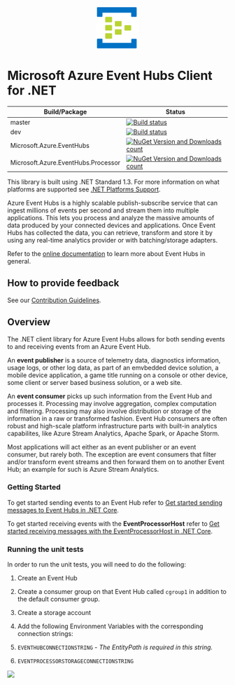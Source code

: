﻿﻿<p align="center">
  <img src="event-hubs.png" alt="Microsoft Azure Event Hubs" width="100"/>
</p>

# Microsoft Azure Event Hubs Client for .NET

|Build/Package|Status|
|------|-------------|
|master|[![Build status](https://ci.appveyor.com/api/projects/status/p71xb6o7233m7gi3/branch/master?svg=true)](https://ci.appveyor.com/project/jtaubensee/azure-event-hubs-dotnet/branch/master)|
|dev|[![Build status](https://ci.appveyor.com/api/projects/status/p71xb6o7233m7gi3/branch/master?svg=true)](https://ci.appveyor.com/project/jtaubensee/azure-event-hubs-dotnet/branch/dev)|
|Microsoft.Azure.EventHubs|[![NuGet Version and Downloads count](https://buildstats.info/nuget/Microsoft.Azure.EventHubs?includePreReleases=true)](https://www.nuget.org/packages/Microsoft.Azure.EventHubs/)|
|Microsoft.Azure.EventHubs.Processor|[![NuGet Version and Downloads count](https://buildstats.info/nuget/Microsoft.Azure.EventHubs.Processor?includePreReleases=true)](https://www.nuget.org/packages/Microsoft.Azure.EventHubs.Processor/)|

This library is built using .NET Standard 1.3. For more information on what platforms are supported see [.NET Platforms Support](https://docs.microsoft.com/en-us/dotnet/articles/standard/library#net-platforms-support).

Azure Event Hubs is a highly scalable publish-subscribe service that can ingest millions of events per second and stream them into multiple applications. This lets you process and analyze the massive amounts of data produced by your connected devices and applications. Once Event Hubs has collected the data, you can retrieve, transform and store it by using any real-time analytics provider or with batching/storage adapters. 

Refer to the [online documentation](https://azure.microsoft.com/services/event-hubs/) to learn more about Event Hubs in general.

## How to provide feedback

See our [Contribution Guidelines](./.github/CONTRIBUTING.md).

## Overview

The .NET client library for Azure Event Hubs allows for both sending events to and receiving events from an Azure Event Hub. 

An **event publisher** is a source of telemetry data, diagnostics information, usage logs, or other log data, as 
part of an emvbedded device solution, a mobile device application, a game title running on a console or other device, 
some client or server based business solution, or a web site.  

An **event consumer** picks up such information from the Event Hub and processes it. Processing may involve aggregation, complex 
computation and filtering. Processing may also involve distribution or storage of the information in a raw or transformed fashion.
Event Hub consumers are often robust and high-scale platform infrastructure parts with built-in analytics capabilites, like Azure 
Stream Analytics, Apache Spark, or Apache Storm.   
   
Most applications will act either as an event publisher or an event consumer, but rarely both. The exception are event 
consumers that filter and/or transform event streams and then forward them on to another Event Hub; an example for such is Azure Stream Analytics.

### Getting Started

To get started sending events to an Event Hub refer to [Get started sending messages to Event Hubs in .NET Core](./samples/SampleSender/getting-started-sending.md).

To get started receiving events with the **EventProcessorHost** refer to [Get started receiving messages with the EventProcessorHost in .NET Core](./samples/SampleEphReceiver/getting-started-receiving-eph.md).  

### Running the unit tests 

In order to run the unit tests, you will need to do the following:

1. Create an Event Hub

2. Create a consumer group on that Event Hub called `cgroup1` in addition to the default consumer group.

3. Create a storage account

4. Add the following Environment Variables with the corresponding connection strings:

  1. `EVENTHUBCONNECTIONSTRING` - *The EntityPath is required in this string.*

  2. `EVENTPROCESSORSTORAGECONNECTIONSTRING`

<a href="https://portal.azure.com/#create/Microsoft.Template/uri/https%3A%2F%2Fraw.githubusercontent.com%2FAzure%2Fazure-event-hubs-dotnet%2Fmaster%2Ftemplates%2Fazuredeploy.json" target="_blank">
    <img src="http://azuredeploy.net/deploybutton.png"/>
</a>
